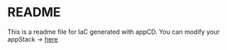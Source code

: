 # README
This is a readme file for IaC generated with appCD.
You can modify your appStack -> [here](http://cloud.stackgen.com/appstacks/88884366-d3fa-41a7-b325-fefd55aa1f65)
